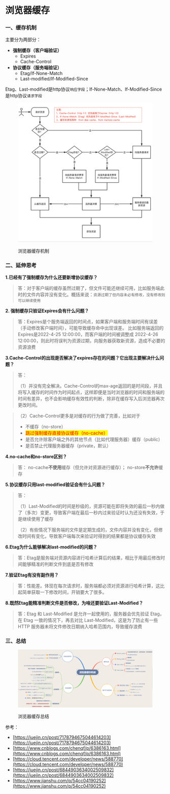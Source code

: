 # 浏览器缓存

### 一、缓存机制

主要分为两部分：

* **强制缓存（客户端验证）**
  * Expires
  * Cache-Control
* **协议缓存（服务端验证）**
  * Etag/If-None-Match
  * Last-modified/If-Modified-Since

Etag、Last-modified是http协议`响应字段`；If-None-Match、If-Modified-Since是http协议`请求字段`

<figure><img src="../../.gitbook/assets/http-cache-flow.png" alt=""><figcaption><p>浏览器缓存机制</p></figcaption></figure>

### 二、延伸思考

**1.已经有了强制缓存为什么还要新增协议缓存？**

> 答：对于客户端的缓存虽然过期了，但文件可能还继续可用，比如服务端此时的文件内容并没有变化。概括来说：`资源过期了但内容未必有修改，没有修改则可以继续使用`

**2. 强制缓存只验证Expires会有什么问题？**

> 答：Expires是个服务端返回的时间点，如果客户端和服务端时间有误差（手动修改客户端时间），可能导致缓存命中出现误差。 比如服务端返回的Expires是2022-4-25 12:00:00，而客户端的时间被调整成 2022-4-26 12:00:00，则此时将误判为资源过期，向服务器获取新资源，造成不必要的资源浪费

**3.Cache-Control的出现是否解决了expires存在的问题？它出现主要解决什么问题？**

> 答：
>
> （1）并没有完全解决。Cache-Control的max-age返回的是时间段，并且将写入缓存的时间作为时间起点，这样即便是当时浏览器的时间和服务端的时间有差异，也不会影响缓存有效性的判断，除非在缓存写入后浏览器再次更改时间。

> （2）Cache-Control更多是对缓存的行为做了完善，比如对于
>
> * 不缓存（no-store）
> * <mark style="color:red;">跳过强制缓存直接协议缓存（no-cache）</mark>
> * 是否允许除客户端之外的其他节点（比如代理服务器）缓存（public）
> * 是否禁止代理服务器缓存（private，默认）

**4.no-cache和no-store区别？**

> 答： no-cache**不使用**缓存（但允许对资源进行缓存）； no-store**不允许**缓存

**5.协议缓存只用last-modified验证会有什么问题？**

> 答：
>
> （1）Last-Modified的时间是秒级的，资源可能在即将失效的最后一秒内做了（多次）变更，导致客户端在最后一秒内过来验证时认为还没有失效，于是继续使用了缓存&#x20;
>
> （2）有些情况下服务端的文件是定期生成的，文件内容并没有变化，但修改时间有变化，导致客户端每次来验证时得到的结果都是协议缓存失效

**6.Etag为什么能够解决last-modified的问题？**

> 答：Etag是服务端对资源内容进行哈希计算后的结果，相比于用最后修改时间能够精准的判断文件到底是否有修改

**7.验证Etag有没有副作用？**

> 答：性能差。体现在每次请求时，服务端都必须对资源进行哈希计算，这比起简单获取一下修改时间，开销要大了很多。

**8.既然Etag能精准判断文件是否修改，为啥还要验证Last-Modified？**

> 答：Etag 和 Last-Modified 是允许一起使用的，服务器会优先验证 Etag，在 Etag 一致的情况下，再去对比 Last-Modified，这是为了防止有一些 HTTP 服务器未将文件修改日期纳入哈希范围内，导致缓存浪费

### 三、总结

<figure><img src="../../.gitbook/assets/http-cache-summary (1).png" alt=""><figcaption><p>浏览器缓存总结</p></figcaption></figure>





参考：

* [https://juejin.cn/post/7178794675044614203](https://juejin.cn/post/7178794675044614203)
* [https://www.cnblogs.com/chenqf/p/6386163.html](https://www.cnblogs.com/chenqf/p/6386163.html)
* [https://cloud.tencent.com/developer/news/588770](https://cloud.tencent.com/developer/news/588770)
* [https://juejin.cn/post/6844903634002509832](https://juejin.cn/post/6844903634002509832)
* [https://www.jianshu.com/p/54cc04190252](https://www.jianshu.com/p/54cc04190252)
